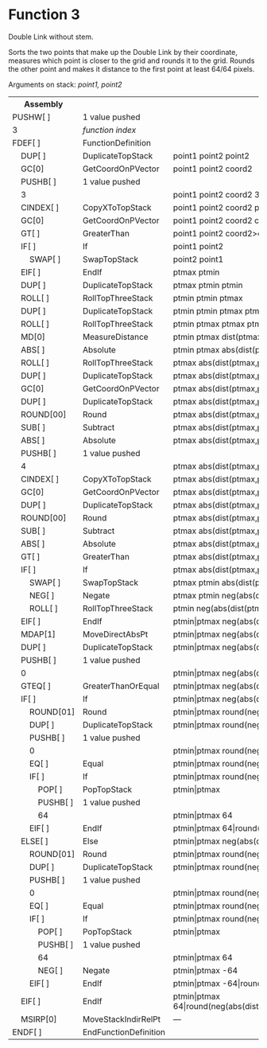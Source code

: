 # Function 3

Double Link without stem.

Sorts the two points that make up the Double Link by their coordinate, measures which point is closer to the grid and rounds it to the grid. Rounds the other point and makes it distance to the first point at least 64/64 pixels.

Arguments on stack: _point1, point2_

<table>
<tr><th>Assembly</th><th></th><th>Stack</th></tr>
<tr><td>PUSHW[ ]</td><td>1 value pushed</td></tr>
<tr><td>3</td><td><em>function index</em></td></tr>
<tr><td>FDEF[ ]</td><td>FunctionDefinition</td></tr>
<tr><td>    DUP[ ]</td><td>DuplicateTopStack</td>          <td>point1 point2 point2</td></tr>
<tr><td>    GC[0]</td><td>GetCoordOnPVector</td>           <td>point1 point2 coord2</td></tr>
<tr><td>    PUSHB[ ]</td><td>1 value pushed</td></tr>
<tr><td>    3</td><td></td>                                <td>point1 point2 coord2 3</td></tr>
<tr><td>    CINDEX[ ]</td><td>CopyXToTopStack</td>         <td>point1 point2 coord2 point1</td></tr>
<tr><td>    GC[0]</td><td>GetCoordOnPVector</td>           <td>point1 point2 coord2 coord1</td></tr>
<tr><td>    GT[ ]</td><td>GreaterThan</td>                 <td>point1 point2 coord2>coord1</td></tr>
<tr><td>    IF[ ]</td><td>If</td>                          <td>point1 point2</td></tr>
<tr><td>        SWAP[ ]</td><td>SwapTopStack</td>          <td>point2 point1</td></tr>
<tr><td>    EIF[ ]</td><td>EndIf</td>                      <td>ptmax ptmin</td></tr>
<tr><td>    DUP[ ]</td><td>DuplicateTopStack</td>          <td>ptmax ptmin ptmin</td></tr>
<tr><td>    ROLL[ ]</td><td>RollTopThreeStack</td>         <td>ptmin ptmin ptmax</td></tr>
<tr><td>    DUP[ ]</td><td>DuplicateTopStack</td>          <td>ptmin ptmin ptmax ptmax</td></tr>
<tr><td>    ROLL[ ]</td><td>RollTopThreeStack</td>         <td>ptmin ptmax ptmax ptmin</td></tr>
<tr><td>    MD[0]</td><td>MeasureDistance</td>             <td>ptmin ptmax dist(ptmax,ptmin)</td></tr>
<tr><td>    ABS[ ]</td><td>Absolute</td>                   <td>ptmin ptmax abs(dist(ptmax,ptmin))</td></tr>
<tr><td>    ROLL[ ]</td><td>RollTopThreeStack</td>         <td>ptmax abs(dist(ptmax,ptmin)) ptmin</td></tr>
<tr><td>    DUP[ ]</td><td>DuplicateTopStack</td>          <td>ptmax abs(dist(ptmax,ptmin)) ptmin ptmin</td></tr>
<tr><td>    GC[0]</td><td>GetCoordOnPVector</td>           <td>ptmax abs(dist(ptmax,ptmin)) ptmin coordmin</td></tr>
<tr><td>    DUP[ ]</td><td>DuplicateTopStack</td>          <td>ptmax abs(dist(ptmax,ptmin)) ptmin coordmin coordmin</td></tr>
<tr><td>    ROUND[00]</td><td>Round</td>                   <td>ptmax abs(dist(ptmax,ptmin)) ptmin coordmin round(coordmin)</td></tr>
<tr><td>    SUB[ ]</td><td>Subtract</td>                   <td>ptmax abs(dist(ptmax,ptmin)) ptmin coordmin-round(coordmin)</td></tr>
<tr><td>    ABS[ ]</td><td>Absolute</td>                   <td>ptmax abs(dist(ptmax,ptmin)) ptmin abs(coordmin-round(coordmin))</td></tr>
<tr><td>    PUSHB[ ]</td><td>1 value pushed</td></tr>
<tr><td>    4</td><td></td>                                <td>ptmax abs(dist(ptmax,ptmin)) ptmin abs(coordmin-round(coordmin)) 4</td></tr>
<tr><td>    CINDEX[ ]</td><td>CopyXToTopStack</td>         <td>ptmax abs(dist(ptmax,ptmin)) ptmin abs(coordmin-round(coordmin)) ptmax</td></tr>
<tr><td>    GC[0]</td><td>GetCoordOnPVector</td>           <td>ptmax abs(dist(ptmax,ptmin)) ptmin abs(coordmin-round(coordmin)) coordmax</td></tr>
<tr><td>    DUP[ ]</td><td>DuplicateTopStack</td>          <td>ptmax abs(dist(ptmax,ptmin)) ptmin abs(coordmin-round(coordmin)) coordmax coordmax</td></tr>
<tr><td>    ROUND[00]</td><td>Round</td>                   <td>ptmax abs(dist(ptmax,ptmin)) ptmin abs(coordmin-round(coordmin)) coordmax round(coordmax)</td></tr>
<tr><td>    SUB[ ]</td><td>Subtract</td>                   <td>ptmax abs(dist(ptmax,ptmin)) ptmin abs(coordmin-round(coordmin)) coordmax-round(coordmax)</td></tr>
<tr><td>    ABS[ ]</td><td>Absolute</td>                   <td>ptmax abs(dist(ptmax,ptmin)) ptmin abs(coordmin-round(coordmin)) abs(coordmax-round(coordmax))</td></tr>
<tr><td>    GT[ ]</td><td>GreaterThan</td>                 <td>ptmax abs(dist(ptmax,ptmin)) ptmin abs(coordmin-round(coordmin))>abs(coordmax-round(coordmax))</td></tr>
<tr><td>    IF[ ]</td><td>If</td>                          <td>ptmax abs(dist(ptmax,ptmin)) ptmin</td></tr>
<tr><td>        SWAP[ ]</td><td>SwapTopStack</td>          <td>ptmax ptmin abs(dist(ptmax,ptmin))</td></tr>
<tr><td>        NEG[ ]</td><td>Negate</td>                 <td>ptmax ptmin neg(abs(dist(ptmax,ptmin)))</td></tr>
<tr><td>        ROLL[ ]</td><td>RollTopThreeStack</td>     <td>ptmin neg(abs(dist(ptmax,ptmin))) ptmax</td></tr>
<tr><td>    EIF[ ]</td><td>EndIf</td>                      <td>ptmin|ptmax neg(abs(dist(ptmax,ptmin)))|abs(dist(ptmax,ptmin)) ptmax|ptmin</td></tr>
<tr><td>    MDAP[1]</td><td>MoveDirectAbsPt</td>           <td>ptmin|ptmax neg(abs(dist(ptmax,ptmin)))|abs(dist(ptmax,ptmin))</td></tr>
<tr><td>    DUP[ ]</td><td>DuplicateTopStack</td>          <td>ptmin|ptmax neg(abs(dist(ptmax,ptmin)))|abs(dist(ptmax,ptmin)) neg(abs(dist(ptmax,ptmin)))|abs(dist(ptmax,ptmin))</td></tr>
<tr><td>    PUSHB[ ]</td><td>1 value pushed</td></tr>
<tr><td>    0</td><td></td>                                <td>ptmin|ptmax neg(abs(dist(ptmax,ptmin)))|abs(dist(ptmax,ptmin)) neg(abs(dist(ptmax,ptmin)))|abs(dist(ptmax,ptmin)) 0</td></tr>
<tr><td>    GTEQ[ ]</td><td>GreaterThanOrEqual</td>        <td>ptmin|ptmax neg(abs(dist(ptmax,ptmin)))|abs(dist(ptmax,ptmin)) neg(abs(dist(ptmax,ptmin)))|abs(dist(ptmax,ptmin))>=0</td></tr>
<tr><td>    IF[ ]</td><td>If</td>                          <td>ptmin|ptmax neg(abs(dist(ptmax,ptmin)))|abs(dist(ptmax,ptmin))</td></tr>
<tr><td>        ROUND[01]</td><td>Round</td>               <td>ptmin|ptmax round(neg(abs(dist(ptmax,ptmin)))|abs(dist(ptmax,ptmin)))</td></tr>
<tr><td>        DUP[ ]</td><td>DuplicateTopStack</td>      <td>ptmin|ptmax round(neg(abs(dist(ptmax,ptmin)))|abs(dist(ptmax,ptmin))) round(neg(abs(dist(ptmax,ptmin)))|abs(dist(ptmax,ptmin)))</td></tr>
<tr><td>        PUSHB[ ]</td><td>1 value pushed</td></tr>
<tr><td>        0</td><td></td>                            <td>ptmin|ptmax round(neg(abs(dist(ptmax,ptmin)))|abs(dist(ptmax,ptmin))) round(neg(abs(dist(ptmax,ptmin)))|abs(dist(ptmax,ptmin))) 0</td></tr>
<tr><td>        EQ[ ]</td><td>Equal</td>                   <td>ptmin|ptmax round(neg(abs(dist(ptmax,ptmin)))|abs(dist(ptmax,ptmin))) round(neg(abs(dist(ptmax,ptmin)))|abs(dist(ptmax,ptmin)))==0</td></tr>
<tr><td>        IF[ ]</td><td>If</td>                      <td>ptmin|ptmax round(neg(abs(dist(ptmax,ptmin)))|abs(dist(ptmax,ptmin)))</td></tr>
<tr><td>            POP[ ]</td><td>PopTopStack</td>        <td>ptmin|ptmax</td></tr>
<tr><td>            PUSHB[ ]</td><td>1 value pushed</td></tr>
<tr><td>            64</td><td></td>                       <td>ptmin|ptmax 64</td></tr>
<tr><td>        EIF[ ]</td><td>EndIf</td>                  <td>ptmin|ptmax 64|round(neg(abs(dist(ptmax,ptmin)))|abs(dist(ptmax,ptmin)))</td></tr>
<tr><td>    ELSE[ ]</td><td>Else</td>                      <td>ptmin|ptmax neg(abs(dist(ptmax,ptmin)))|abs(dist(ptmax,ptmin))</td></tr>
<tr><td>        ROUND[01]</td><td>Round</td>               <td>ptmin|ptmax round(neg(abs(dist(ptmax,ptmin)))|abs(dist(ptmax,ptmin)))</td></tr>
<tr><td>        DUP[ ]</td><td>DuplicateTopStack</td>      <td>ptmin|ptmax round(neg(abs(dist(ptmax,ptmin)))|abs(dist(ptmax,ptmin))) round(neg(abs(dist(ptmax,ptmin)))|abs(dist(ptmax,ptmin)))</td></tr>
<tr><td>        PUSHB[ ]</td><td>1 value pushed</td></tr>
<tr><td>        0</td><td></td>                            <td>ptmin|ptmax round(neg(abs(dist(ptmax,ptmin)))|abs(dist(ptmax,ptmin))) round(neg(abs(dist(ptmax,ptmin)))|abs(dist(ptmax,ptmin))) 0</td></tr>
<tr><td>        EQ[ ]</td><td>Equal</td>                   <td>ptmin|ptmax round(neg(abs(dist(ptmax,ptmin)))|abs(dist(ptmax,ptmin))) round(neg(abs(dist(ptmax,ptmin)))|abs(dist(ptmax,ptmin)))==0</td></tr>
<tr><td>        IF[ ]</td><td>If</td>                      <td>ptmin|ptmax round(neg(abs(dist(ptmax,ptmin)))|abs(dist(ptmax,ptmin)))</td></tr>
<tr><td>            POP[ ]</td><td>PopTopStack</td>        <td>ptmin|ptmax</td></tr>
<tr><td>            PUSHB[ ]</td><td>1 value pushed</td></tr>
<tr><td>            64</td><td></td>                       <td>ptmin|ptmax 64</td></tr>
<tr><td>            NEG[ ]</td><td>Negate</td>             <td>ptmin|ptmax -64</td></tr>
<tr><td>        EIF[ ]</td><td>EndIf</td>                  <td>ptmin|ptmax -64|round(neg(abs(dist(ptmax,ptmin)))|abs(dist(ptmax,ptmin)))</td></tr>
<tr><td>    EIF[ ]</td><td>EndIf</td>                      <td>ptmin|ptmax 64|round(neg(abs(dist(ptmax,ptmin)))|abs(dist(ptmax,ptmin)))|neg(abs(dist(ptmax,ptmin)))|abs(dist(ptmax,ptmin))|-64|round(neg(abs(dist(ptmax,ptmin)))|abs(dist(ptmax,ptmin)))</td></tr>
<tr><td>    MSIRP[0]</td><td>MoveStackIndirRelPt</td>      <td>—</td></tr>
<tr><td>ENDF[ ]</td><td>EndFunctionDefinition</td></tr>
</table>
